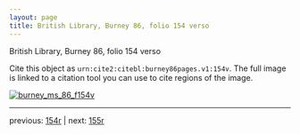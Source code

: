 ```yaml
---
layout: page
title: British Library, Burney 86, folio 154 verso
---
```


British Library, Burney 86, folio 154 verso

Cite this object as `urn:cite2:citebl:burney86pages.v1:154v`.  The full image is linked to a citation tool you can use to cite regions of the image.

[![burney_ms_86_f154v](http://www.homermultitext.org/iipsrv?IIIF=/project/homer/pyramidal/deepzoom/citebl/burney86imgs/v1/burney_ms_86_f154v.tif/full/800,/0/default.jpg)](http://www.homermultitext.org/ict2/?urn=urn:cite2:citebl:burney86imgs.v1:burney_ms_86_f154v) 

---

previous:  [154r](../154r/) | next: [155r](../155r/)